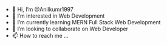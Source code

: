 - 👋 Hi, I’m @Anilkumr1997
- 👀 I’m interested in Web Development
- 🌱 I’m currently learning MERN Full Stack Web Development
- 💞️ I’m looking to collaborate on Web Developer
- 📫 How to reach me ...

<!---
Anilkumr1997/Anilkumr1997 is a ✨ special ✨ repository because its `README.md` (this file) appears on your GitHub profile.
You can click the Preview link to take a look at your changes.
--->
